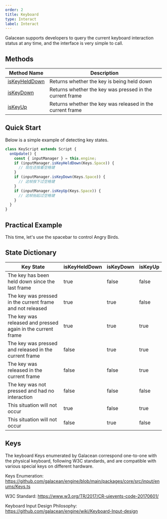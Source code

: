 ```yaml
---
order: 2
title: Keyboard
type: Interact
label: Interact
---
```


Galacean supports developers to query the current keyboard interaction status at any time, and the interface is very simple to call.

## Methods

| Method Name                                               | Description                |
| --------------------------------------------------------- | -------------------------- |
| [isKeyHeldDown](/apis/core/#InputManager-isKeyHeldDown) | Returns whether the key is being held down |
| [isKeyDown](/apis/core/#InputManager-isKeyDown)         | Returns whether the key was pressed in the current frame |
| [isKeyUp](/apis/core/#InputManager-isKeyUp)             | Returns whether the key was released in the current frame |

## Quick Start

Below is a simple example of detecting key states.

```typescript
class KeyScript extends Script {
  onUpdate() {
    const { inputManager } = this.engine;
    if (inputManager.isKeyHeldDown(Keys.Space)) {
      // 现在还按着空格键
    }
    if (inputManager.isKeyDown(Keys.Space)) {
      // 这帧按下过空格键
    }
    if (inputManager.isKeyUp(Keys.Space)) {
      // 这帧抬起过空格键
    }
  }
}
```

## Practical Example

This time, let's use the spacebar to control Angry Birds.

<playground src="flappy-bird.ts"></playground>

## State Dictionary

| Key State                   | isKeyHeldDown | isKeyDown | isKeyUp |
| --------------------------- | ------------- | --------- | ------- |
| The key has been held down since the last frame | true          | false     | false   |
| The key was pressed in the current frame and not released | true          | true      | false   |
| The key was released and pressed again in the current frame | true          | true      | true    |
| The key was pressed and released in the current frame | false         | true      | true    |
| The key was released in the current frame | false         | false     | true    |
| The key was not pressed and had no interaction | false         | false     | false   |
| This situation will not occur | true          | false     | true    |
| This situation will not occur | false         | true      | false   |

## Keys

The keyboard Keys enumerated by Galacean correspond one-to-one with the physical keyboard, following W3C standards, and are compatible with various special keys on different hardware.

Keys Enumeration: https://github.com/galacean/engine/blob/main/packages/core/src/input/enums/Keys.ts

W3C Standard: https://www.w3.org/TR/2017/CR-uievents-code-20170601/

Keyboard Input Design Philosophy: https://github.com/galacean/engine/wiki/Keyboard-Input-design
